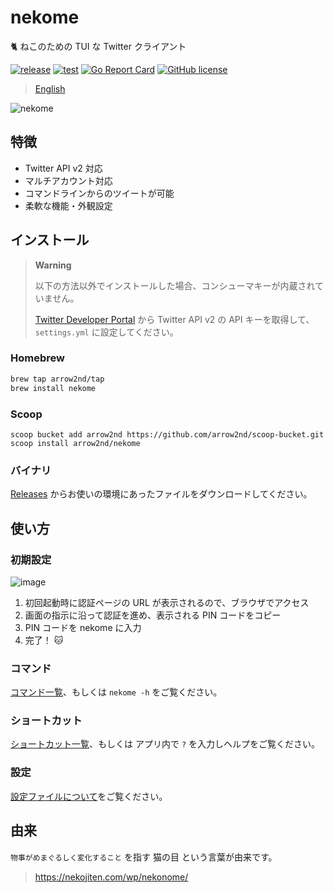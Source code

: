 # nekome

🐈 ねこのための TUI な Twitter クライアント

[![release](https://github.com/arrow2nd/nekome/actions/workflows/release.yml/badge.svg)](https://github.com/arrow2nd/nekome/actions/workflows/release.yml)
[![test](https://github.com/arrow2nd/nekome/actions/workflows/test.yml/badge.svg)](https://github.com/arrow2nd/nekome/actions/workflows/test.yml)
[![Go Report Card](https://goreportcard.com/badge/github.com/arrow2nd/nekome)](https://goreportcard.com/report/github.com/arrow2nd/nekome)
[![GitHub license](https://img.shields.io/github/license/arrow2nd/nekome)](https://github.com/arrow2nd/nekome/blob/main/LICENSE)

> [English](./README_EN.md)

![nekome](https://user-images.githubusercontent.com/44780846/177174791-d5fb9db2-2a83-490a-8ed0-7d08fe16f89c.gif)

## 特徴

- Twitter API v2 対応
- マルチアカウント対応
- コマンドラインからのツイートが可能
- 柔軟な機能・外観設定

## インストール

> **Warning**
>
> 以下の方法以外でインストールした場合、コンシューマキーが内蔵されていません。
>
> [Twitter Developer Portal](https://developer.twitter.com/en/portal/projects-and-apps) から Twitter API v2 の API キーを取得して、`settings.yml` に設定してください。

### Homebrew

```sh
brew tap arrow2nd/tap
brew install nekome
```

### Scoop

```
scoop bucket add arrow2nd https://github.com/arrow2nd/scoop-bucket.git
scoop install arrow2nd/nekome
```

### バイナリ

[Releases](https://github.com/arrow2nd/nekome/releases) からお使いの環境にあったファイルをダウンロードしてください。

## 使い方

### 初期設定

![image](https://user-images.githubusercontent.com/44780846/177674269-2efa3342-bb1a-4be3-8133-7fc8f6e8cec0.png)

1. 初回起動時に認証ページの URL が表示されるので、ブラウザでアクセス
2. 画面の指示に沿って認証を進め、表示される PIN コードをコピー
3. PIN コードを nekome に入力
4. 完了！ 🐱

### コマンド

[コマンド一覧](./docs/ja/commands.md)、もしくは `nekome -h` をご覧ください。

### ショートカット

[ショートカット一覧](./docs/ja/shortcuts.md)、もしくは アプリ内で `?` を入力しヘルプをご覧ください。

### 設定

[設定ファイルについて](./docs/ja/config.md)をご覧ください。

## 由来

`物事がめまぐるしく変化すること` を指す 猫の目 という言葉が由来です。

> https://nekojiten.com/wp/nekonome/
